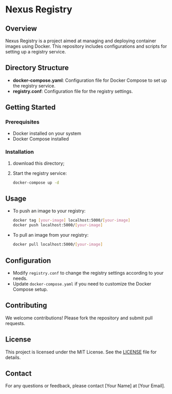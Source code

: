 # Nexus Registry

## Overview

Nexus Registry is a project aimed at managing and deploying container images using Docker. This repository includes configurations and scripts for setting up a registry service.

## Directory Structure

- **docker-compose.yaml**: Configuration file for Docker Compose to set up the registry service.
- **registry.conf**: Configuration file for the registry settings.

## Getting Started

### Prerequisites

- Docker installed on your system
- Docker Compose installed

### Installation

1. download this directory;

2. Start the registry service:
    ```bash
    docker-compose up -d
    ```

## Usage

- To push an image to your registry:
    ```bash
    docker tag [your-image] localhost:5000/[your-image]
    docker push localhost:5000/[your-image]
    ```

- To pull an image from your registry:
    ```bash
    docker pull localhost:5000/[your-image]
    ```

## Configuration

- Modify `registry.conf` to change the registry settings according to your needs.
- Update `docker-compose.yaml` if you need to customize the Docker Compose setup.

## Contributing

We welcome contributions! Please fork the repository and submit pull requests.

## License

This project is licensed under the MIT License. See the [LICENSE](../LICENSE) file for details.

## Contact

For any questions or feedback, please contact [Your Name] at [Your Email].

